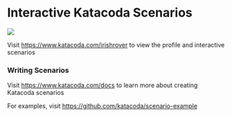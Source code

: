 # Interactive Katacoda Scenarios

[![](http://shields.katacoda.com/katacoda/irishrover/count.svg)](https://www.katacoda.com/irishrover "Get your profile on Katacoda.com")

Visit https://www.katacoda.com/irishrover to view the profile and interactive scenarios

### Writing Scenarios
Visit https://www.katacoda.com/docs to learn more about creating Katacoda scenarios

For examples, visit https://github.com/katacoda/scenario-example
